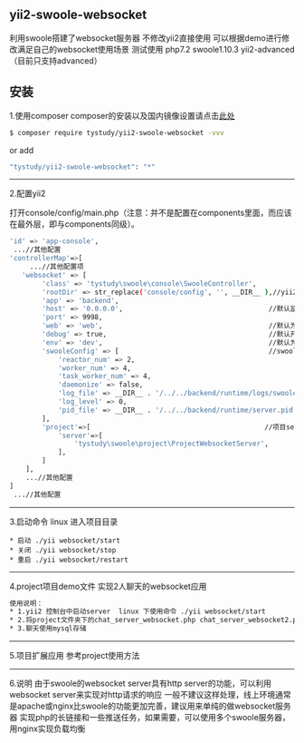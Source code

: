 yii2-swoole-websocket
---------------
利用swoole搭建了websocket服务器  不修改yii2直接使用  可以根据demo进行修改满足自己的websocket使用场景
测试使用 php7.2 swoole1.10.3 yii2-advanced（目前只支持advanced）

安装
---------------
1.使用composer
composer的安装以及国内镜像设置请点击[此处](http://www.phpcomposer.com/)

```bash
$ composer require tystudy/yii2-swoole-websocket -vvv
```
or add

```bash
"tystudy/yii2-swoole-websocket": "*"
```

-------------
2.配置yii2

打开console/config/main.php（注意：并不是配置在components里面，而应该在最外层，即与components同级）。

```bash
'id' => 'app-console',
 ...//其他配置
'controllerMap'=>[
     ...//其他配置项
   'websocket' => [
		'class' => 'tystudy\swoole\console\SwooleController',
		'rootDir' => str_replace('console/config', '', __DIR__ ),//yii2项目根路径
		'app' => 'backend',
		'host' => '0.0.0.0',                                    //默认监听所有机器  可以填写127.0.0.1只监听本机 详见swoole文档
		'port' => 9998,
		'web' => 'web',                                         //默认为web rootDir app web目的是拼接yii2的根目录
		'debug' => true,                                        //默认开启debug，上线应置为false
		'env' => 'dev',                                         //默认为dev，上线应置为prod 
		'swooleConfig' => [                                     //swoole 相关配置 详见swoole文档
			'reactor_num' => 2,                                
			'worker_num' => 4,
			'task_worker_num' => 4,
			'daemonize' => false,
			'log_file' => __DIR__ . '/../../backend/runtime/logs/swoole.log',
			'log_level' => 0,
			'pid_file' => __DIR__ . '/../../backend/runtime/server.pid',
		],
		'project'=>[                                           //项目server路径 根据实际情况填写
			'server'=>[
				'tystudy\swoole\project\ProjectWebsocketServer',
			],
		]  
	],
    ...//其他配置
]
 ...//其他配置
```

-------------
3.启动命令
linux 进入项目目录

    * 启动 ./yii websocket/start
    * 关闭 ./yii websocket/stop
    * 重启 ./yii websocket/restart    

-------------
4.project项目demo文件 实现2人聊天的websocket应用
```bash
使用说明：
* 1.yii2 控制台中启动server  linux 下使用命令 ./yii websocket/start  
* 2.将project文件夹下的chat_server_websocket.php chat_server_websocket2.php 放任意可访问目录，修改websocket server IP
* 3.聊天使用mysql存储 
```
-------------
5.项目扩展应用
	参考project使用方法		
		
-------------
6.说明
  由于swoole的websocket server具有http server的功能，可以利用websocket server来实现对http请求的响应 
   一般不建议这样处理，线上环境通常是apache或nginx比swoole的功能更加完善，建议用来单纯的做websocket服务器
  实现php的长链接和一些推送任务，如果需要，可以使用多个swoole服务器，用nginx实现负载均衡
   